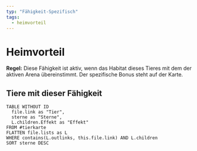 ```yaml
---
typ: "Fähigkeit-Spezifisch"
tags:
  - heimvorteil
---  
```


# Heimvorteil
**Regel:** Diese Fähigkeit ist aktiv, wenn das Habitat dieses Tieres mit dem der aktiven Arena übereinstimmt. Der spezifische Bonus steht auf der Karte.  
## Tiere mit dieser Fähigkeit  

```dataview 
TABLE WITHOUT ID   
  file.link as "Tier",   
  sterne as "Sterne", 
  L.children.Effekt as "Effekt"
FROM #tierkarte
FLATTEN file.lists as L
WHERE contains(L.outlinks, this.file.link) AND L.children
SORT sterne DESC
```